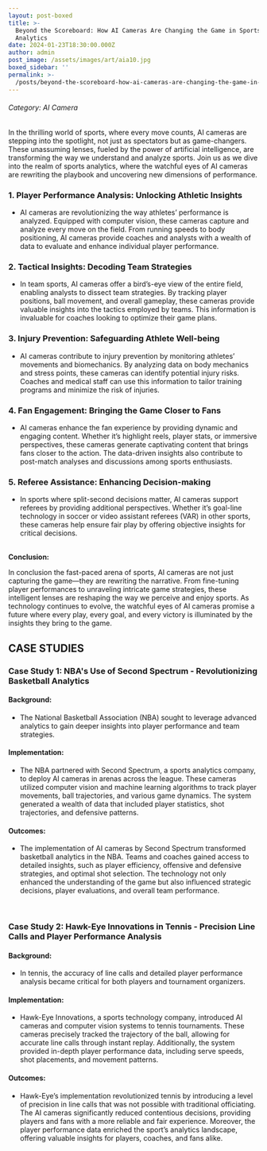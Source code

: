 ```yaml
---
layout: post-boxed
title: >-
  Beyond the Scoreboard: How AI Cameras Are Changing the Game in Sports
  Analytics
date: 2024-01-23T18:30:00.000Z
author: admin
post_image: /assets/images/art/aia10.jpg
boxed_sidebar: ''
permalink: >-
  /posts/beyond-the-scoreboard-how-ai-cameras-are-changing-the-game-in-sports-analytics
---
```


###### Category: AI Camera

In the thrilling world of sports, where every move counts, AI cameras are stepping into the spotlight, not just as spectators but as game-changers. These unassuming lenses, fueled by the power of artificial intelligence, are transforming the way we understand and analyze sports. Join us as we dive into the realm of sports analytics, where the watchful eyes of AI cameras are rewriting the playbook and uncovering new dimensions of performance.

### 1. Player Performance Analysis: Unlocking Athletic Insights

* AI cameras are revolutionizing the way athletes’ performance is analyzed. Equipped with computer vision, these cameras capture and analyze every move on the field. From running speeds to body positioning, AI cameras provide coaches and analysts with a wealth of data to evaluate and enhance individual player performance.

### 2. Tactical Insights: Decoding Team Strategies

* In team sports, AI cameras offer a bird’s-eye view of the entire field, enabling analysts to dissect team strategies. By tracking player positions, ball movement, and overall gameplay, these cameras provide valuable insights into the tactics employed by teams. This information is invaluable for coaches looking to optimize their game plans.

### 3. Injury Prevention: Safeguarding Athlete Well-being

* AI cameras contribute to injury prevention by monitoring athletes’ movements and biomechanics. By analyzing data on body mechanics and stress points, these cameras can identify potential injury risks. Coaches and medical staff can use this information to tailor training programs and minimize the risk of injuries.

### 4. Fan Engagement: Bringing the Game Closer to Fans

* AI cameras enhance the fan experience by providing dynamic and engaging content. Whether it’s highlight reels, player stats, or immersive perspectives, these cameras generate captivating content that brings fans closer to the action. The data-driven insights also contribute to post-match analyses and discussions among sports enthusiasts.

### 5. Referee Assistance: Enhancing Decision-making

* In sports where split-second decisions matter, AI cameras support referees by providing additional perspectives. Whether it’s goal-line technology in soccer or video assistant referees (VAR) in other sports, these cameras help ensure fair play by offering objective insights for critical decisions.

<br>
<b>Conclusion:</b>
<p>
In conclusion the fast-paced arena of sports, AI cameras are not just capturing the game—they are rewriting the narrative. From fine-tuning player performances to unraveling intricate game strategies, these intelligent lenses are reshaping the way we perceive and enjoy sports. As technology continues to evolve, the watchful eyes of AI cameras promise a future where every play, every goal, and every victory is illuminated by the insights they bring to the game.
</p>

## CASE STUDIES

### Case Study 1: NBA's Use of Second Spectrum - Revolutionizing Basketball Analytics

#### Background:

* The National Basketball Association (NBA) sought to leverage advanced analytics to gain deeper insights into player performance and team strategies.

#### Implementation:

* The NBA partnered with Second Spectrum, a sports analytics company, to deploy AI cameras in arenas across the league. These cameras utilized computer vision and machine learning algorithms to track player movements, ball trajectories, and various game dynamics. The system generated a wealth of data that included player statistics, shot trajectories, and defensive patterns.

#### Outcomes:

* The implementation of AI cameras by Second Spectrum transformed basketball analytics in the NBA. Teams and coaches gained access to detailed insights, such as player efficiency, offensive and defensive strategies, and optimal shot selection. The technology not only enhanced the understanding of the game but also influenced strategic decisions, player evaluations, and overall team performance.

<br>

### Case Study 2: Hawk-Eye Innovations in Tennis - Precision Line Calls and Player Performance Analysis

#### Background:

* In tennis, the accuracy of line calls and detailed player performance analysis became critical for both players and tournament organizers.

#### Implementation:

* Hawk-Eye Innovations, a sports technology company, introduced AI cameras and computer vision systems to tennis tournaments. These cameras precisely tracked the trajectory of the ball, allowing for accurate line calls through instant replay. Additionally, the system provided in-depth player performance data, including serve speeds, shot placements, and movement patterns.

#### Outcomes:

* Hawk-Eye’s implementation revolutionized tennis by introducing a level of precision in line calls that was not possible with traditional officiating. The AI cameras significantly reduced contentious decisions, providing players and fans with a more reliable and fair experience. Moreover, the player performance data enriched the sport’s analytics landscape, offering valuable insights for players, coaches, and fans alike.
